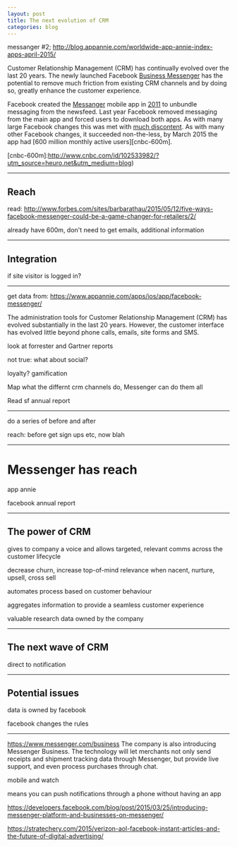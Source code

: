 ```yaml
---
layout: post
title: The next evolution of CRM
categories: blog
---
```


messanger #2; http://blog.appannie.com/worldwide-app-annie-index-apps-april-2015/

Customer Relationship Management (CRM) has continually evolved over the last 20 years. The newly launched Facebook [Business Messenger][messanger-business] has the potential to remove much friction from existing CRM channels and by doing so, greatly enhance the customer experience.

Facebook created the [Messanger][messanger] mobile app in [2011][messanger-wiki] to unbundle messaging from the newsfeed. Last year Facebook removed messaging from the main app and forced users to download both apps. As with many large Facebook changes this was met with [much discontent][bloomberg]. As with many other Facebook changes, it succeeded non-the-less, by March 2015 the app had [600 million monthly active users][cnbc-600m].

[messanger-business]:(https://www.messenger.com/business/?utm_source=heuro.net&utm_medium=blog)
[messanger]:(https://www.messenger.com/?utm_source=heuro.net&utm_medium=blog)
[messanger-wiki]:(http://en.wikipedia.org/wiki/Facebook_Messenger/?utm_source=heuro.net&utm_medium=blog)
[bloomberg]:(http://www.bloombergview.com/articles/2014-08-15/why-i-trashed-the-facebook-app-and-you-should-too/?utm_source=heuro.net&utm_medium=blog)
[cnbc-600m]:http://www.cnbc.com/id/102533982/?utm_source=heuro.net&utm_medium=blog)

***

## Reach

read: http://www.forbes.com/sites/barbarathau/2015/05/12/five-ways-facebook-messenger-could-be-a-game-changer-for-retailers/2/

already have 600m, don't need to get emails, additional information

***

## Integration

if site visitor is logged in?

***

get data from: https://www.appannie.com/apps/ios/app/facebook-messenger/

The administration tools for Customer Relationship Management (CRM) has evolved substantially in the last 20 years. However, the customer interface has evolved little beyond phone calls, emails, site forms and SMS.

look at forrester and Gartner reports

not true: what about social?

loyalty? gamification

Map what the differnt crm channels do, Messenger can do them all

Read sf annual report



***

do a series of before and after

reach: before get sign ups etc, now blah

***

# Messenger has reach

app annie

facebook annual report

***

## The power of CRM

gives to company a voice and allows targeted, relevant comms across the customer lifecycle

decrease churn, increase top-of-mind relevance when nacent, nurture, upsell, cross sell

automates process based on customer behaviour

aggregates information to provide a seamless customer experience

valuable research data owned by the company

***

## The next wave of CRM

direct to notification

***

## Potential issues

data is owned by facebook

facebook changes the rules

***

https://www.messenger.com/business
The company is also introducing Messenger Business. The technology will let merchants not only send receipts and shipment tracking data through Messenger, but provide live support, and even process purchases through chat.

mobile and watch

means you can push notifications through a phone without having an app

https://developers.facebook.com/blog/post/2015/03/25/introducing-messenger-platform-and-businesses-on-messenger/

https://stratechery.com/2015/verizon-aol-facebook-instant-articles-and-the-future-of-digital-advertising/